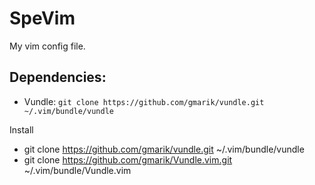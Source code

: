 SpeVim
======

My vim config file.

Dependencies:
-------------

* Vundle: `git clone https://github.com/gmarik/vundle.git ~/.vim/bundle/vundle`

Install

- git clone https://github.com/gmarik/vundle.git ~/.vim/bundle/vundle
- git clone https://github.com/gmarik/Vundle.vim.git ~/.vim/bundle/Vundle.vim
